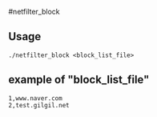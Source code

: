 #netfilter_block

## Usage
```
./netfilter_block <block_list_file>
```

## example of "block_list_file"
```
1,www.naver.com
2,test.gilgil.net
```
